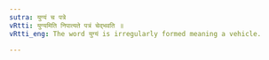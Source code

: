 ```yaml
---
sutra: युग्यं च पत्रे
vRtti: युग्यमिति निपात्यते पत्रं चेद्भवति ॥
vRtti_eng: The word युग्यं is irregularly formed meaning a vehicle.

---
```

